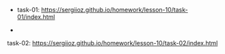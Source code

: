 * task-01:
https://sergiioz.github.io/homework/lesson-10/task-01/index.html

*
task-02: 
https://sergiioz.github.io/homework/lesson-10/task-02/index.html
